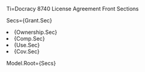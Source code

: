 Ti=Docracy 8740 License Agreement Front Sections

Secs={Grant.Sec}<li>{Ownership.Sec}<li>{Comp.Sec}<li>{Use.Sec}<li>{Cov.Sec}

Model.Root={Secs}